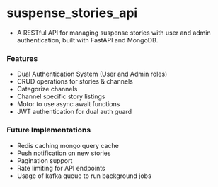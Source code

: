 # suspense_stories_api

- A RESTful API for managing suspense stories with user and admin authentication, built with FastAPI and MongoDB.  

### Features
- Dual Authentication System (User and Admin roles)
- CRUD operations for stories &amp; channels
- Categorize channels
- Channel specific story listings
- Motor to use async await functions
- JWT authentication for dual auth guard

### Future Implementations
- Redis caching mongo query cache
- Push notification on new stories
- Pagination support 
- Rate limiting for API endpoints
- Usage of kafka queue to run background jobs